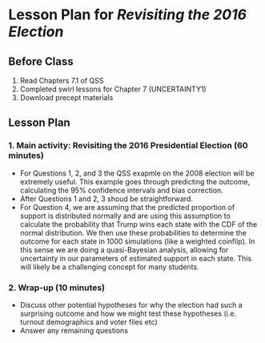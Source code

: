 # Lesson Plan for *Revisiting the 2016 Election*

## Before Class

1. Read Chapters 7.1 of QSS
2. Completed swirl lessons for Chapter 7 (UNCERTAINTY1)
3. Download precept materials

## Lesson Plan

### 1. Main activity: Revisiting the 2016 Presidential Election  (60 minutes)

  * For Questions 1, 2, and 3 the QSS exapmle on the 2008 election will be extremely useful. This example goes through predicting the outcome, calculating the 95% confidence intervals and bias correction. 
  * After Questions 1 and 2, 3 shoud be straightforward. 
  * For Question 4, we are assuming that the predicted proportion of support is distributed normally and are using this assumption to calculate the probability that Trump wins each state with the CDF of the normal distribution. We then use these probabilities to determine the outcome for each state in 1000 simulations (like a weighted coinflip). In this sense we are doing a quasi-Bayesian analysis, allowing for uncertainty in our parameters of estimated support in each state. This will likely be a challenging concept for many students.
  
### 2. Wrap-up (10 minutes)
  * Discuss other potential hypotheses for why the election had such a surprising outcome and how we might test these hypotheses (i.e. turnout demographics and voter files etc)
  * Answer any remaining questions
